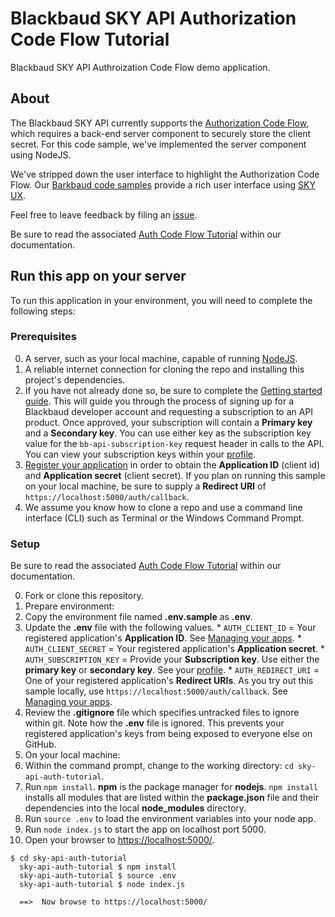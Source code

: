 # Blackbaud SKY API Authorization Code Flow Tutorial

Blackbaud SKY API Authroization Code Flow demo application.

## About

The Blackbaud SKY API currently supports the [Authorization Code Flow](https://apidocs.nxt.blackbaud-dev.com/docs/authorization/), which requires a back-end server component to securely store the client secret.  For this code sample, we've implemented the server component using NodeJS.  

We've stripped down the user interface to highlight the Authorization Code Flow.  Our [Barkbaud code samples](https://apidocs.nxt.blackbaud-dev.com/docs/code/) provide a rich user interface using [SKY UX](http://skyux.developer.blackbaud.com/).  

Feel free to leave feedback by filing an [issue](https://github.com/blackbaud/sky-api-auth-tutorial/issues).

Be sure to read the associated [Auth Code Flow Tutorial](https://apidocs.nxt.blackbaud-dev.com/docs/authorization/auth-code-flow/tutorial/) within our documentation. 

## Run this app on your server

To run this application in your environment, you will need to complete the following steps:

### Prerequisites

0. A server, such as your local machine, capable of running [NodeJS](https://nodejs.org/en/).
0. A reliable internet connection for cloning the repo and installing this project's dependencies.
0. If you have not already done so, be sure to complete the <a href="https://apidocs.nxt.blackbaud-dev.com/docs/getting-started/">Getting started guide</a>.  This will guide you through the process of signing up for a Blackbaud developer account and requesting a subscription to an API product.  Once approved, your subscription will contain a **Primary key** and a **Secondary key**.  You can use either key as the subscription key value for the `bb-api-subscription-key` request header in calls to the API. You can view your subscription keys within your [profile](https://developer.nxt.blackbaud-dev.com/developer). 
0. [Register your application](https://developer.nxt.blackbaud-dev.com/comingsoon) in order to obtain the **Application ID** (client id) and **Application secret** (client secret).  If you plan on running this sample on your local machine, be sure to supply a **Redirect URI** of `https://localhost:5000/auth/callback`.
0. We assume you know how to clone a repo and use a command line interface (CLI) such as Terminal or the Windows Command Prompt.  

### Setup

Be sure to read the associated [Auth Code Flow Tutorial](https://apidocs.nxt.blackbaud-dev.com/docs/authorization/auth-code-flow/tutorial/) within our documentation. 

0. Fork or clone this repository.
0. Prepare environment:
  0. Copy the environment file named **.env.sample** as **.env**.
  0. Update the **.env** file with the following values.
    * `AUTH_CLIENT_ID` = Your registered application's **Application ID**.  See [Managing your apps](https://apidocs.nxt.blackbaud-dev.com/docs/apps/).
    * `AUTH_CLIENT_SECRET` = Your registered application's **Application secret**.
    * `AUTH_SUBSCRIPTION_KEY` = Provide your **Subscription key**.  Use either the **primary key** or **secondary key**.  See your [profile](https://developer.nxt.blackbaud-dev.com/developer).
    * `AUTH_REDIRECT_URI` = One of your registered application's **Redirect URIs**. As you try out this sample locally, use `https://localhost:5000/auth/callback`.  See [Managing your apps](https://apidocs.nxt.blackbaud-dev.com/docs/apps/).
  0. Review the **.gitignore** file which specifies untracked files to ignore within git.  Note how the **.env** file is ignored. This prevents your registered application's keys from being exposed to everyone else on GitHub. 
0. On your local machine:  
  0. Within the command prompt, change to the working directory: `cd sky-api-auth-tutorial`.
  0. Run `npm install`.  **npm** is the package manager for **nodejs**.  `npm install` installs all modules that are listed within the **package.json** file and their dependencies into the local **node_modules** directory.  
  0. Run `source .env` to load the environment variables into your node app. 
  0. Run `node index.js` to start the app on localhost port 5000. 
  0. Open your browser to [https://localhost:5000/](https://localhost:5000/).
  
  <pre><code>$ cd sky-api-auth-tutorial
  sky-api-auth-tutorial $ npm install
  sky-api-auth-tutorial $ source .env 
  sky-api-auth-tutorial $ node index.js
  
  ==>  Now browse to https://localhost:5000/
  </code></pre>
  
